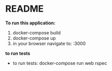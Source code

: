# README

**To run this application:**
1. docker-compose build   
2. docker-compose up  
3. in your browser navigate to: <docker-machine ip>:3000  

**to run tests**
- to run tests: docker-compose run web rspec
